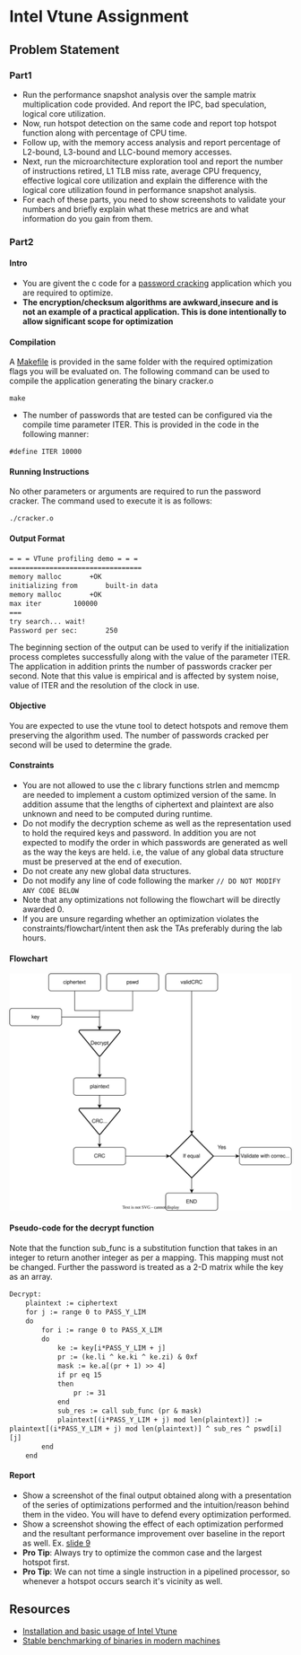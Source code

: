 # Intel Vtune Assignment

## Problem Statement

### Part1

- Run the performance snapshot analysis over the sample matrix multiplication code provided. And report the IPC, bad speculation, logical core utilization.
- Now, run hotspot detection on the same code and report top hotspot function along with percentage of CPU time.
- Follow up, with the memory access analysis and report percentage of L2-bound, L3-bound and LLC-bound memory accesses.
- Next, run the microarchitecture exploration tool and report the number of instructions retired, L1 TLB miss rate, average CPU frequency, effective logical core utilization and explain the difference with the logical core utilization found in performance snapshot analysis.
- For each of these parts, you need to show screenshots to validate your numbers and briefly explain what these metrics are and what information do you gain from them. 

### Part2

#### Intro
- You are givent the c code for a [password cracking](cracker.c) application which you are required to optimize.
- **The encryption/checksum algorithms are awkward,insecure and is not an example of a practical application. This is done intentionally to allow significant scope for optimization**

#### Compilation
A [Makefile](Makefile) is provided in the same folder with the required optimization flags you will be evaluated on. The following command can be used to compile the application generating the binary cracker.o
```
make
``` 
- The number of passwords that are tested can be configured via the compile time parameter ITER. This is provided in the code in the following manner:
```
#define ITER 10000
```

#### Running Instructions
No other parameters or arguments are required to run the password cracker. The command used to execute it is as follows:
```
./cracker.o
```

#### Output Format
```
= = = VTune profiling demo = = =
=================================
memory malloc		+OK
initializing from		built-in data
memory malloc		+OK
max iter		100000
===
try search... wait!
Password per sec:       250 
```
The beginning section of the output can be used to verify if the initialization process completes successfully along with the value of the parameter ITER. The application in addition prints the number of passwords cracker per second. Note that this value is empirical and is affected by system noise, value of ITER and the resolution of the clock in use.

#### Objective
You are expected to use the vtune tool to detect hotspots and remove them preserving the algorithm used. The number of passwords cracked per second will be used to determine the grade.

#### Constraints
- You are not allowed to use the c library functions strlen and memcmp are needed to implement a custom optimized version of the same. In addition assume that the lengths of ciphertext and plaintext are also unknown and need to be computed during runtime.
- Do not modify the decryption scheme as well as the representation used to hold the required keys and password. In addition you are not expected to modify the order in which passwords are generated as well as the way the keys are held. i.e, the value of any global data structure must be preserved at the end of execution.
- Do not create any new global data structures.
- Do not modify any line of code following the marker `// DO NOT MODIFY ANY CODE BELOW`
- Note that any optimizations not following the flowchart will be directly awarded 0.
- If you are unsure regarding whether an optimization violates the constraints/flowchart/intent then ask the TAs preferably during the lab hours. 

#### Flowchart
![](lab5_vtune.svg?raw=true)

#### Pseudo-code for the decrypt function
Note that the function sub_func is a substitution function that takes in an integer to return another integer as per a mapping. This mapping must not be changed. Further the password is treated as a 2-D matrix while the key as an array.
```
Decrypt:
    plaintext := ciphertext
    for j := range 0 to PASS_Y_LIM
    do
        for i := range 0 to PASS_X_LIM
        do
            ke := key[i*PASS_Y_LIM + j]
            pr := (ke.li ^ ke.ki ^ ke.zi) & 0xf
            mask := ke.a[(pr + 1) >> 4]
            if pr eq 15
            then
                pr := 31
            end
            sub_res := call sub_func (pr & mask)
            plaintext[(i*PASS_Y_LIM + j) mod len(plaintext)] := plaintext[(i*PASS_Y_LIM + j) mod len(plaintext)] ^ sub_res ^ pswd[i][j] 
        end
    end
```

#### Report
- Show a screenshot of the final output obtained along with a presentation of the series of optimizations performed and the intuition/reason behind them in the video. You will have to defend every optimization performed.
- Show a screenshot showing the effect of each optimization performed and the resultant performance improvement over baseline in the report as well. Ex. [slide 9](https://www.cse.iitb.ac.in/~biswa/courses/CS305/lectures/L34.pdf)
- **Pro Tip**: Always try to optimize the common case and the largest hotspot first.
- **Pro Tip**: We can not time a single instruction in a pipelined processor, so whenever a hotspot occurs search it's vicinity as well.

## Resources
- [Installation and basic usage of Intel Vtune](https://github.com/CS232-Labs/Lab-5---Resources/tree/main/intel-vtune)
- [Stable benchmarking of binaries in modern machines](https://easyperf.net/blog/2019/08/02/Perf-measurement-environment-on-Linux)
